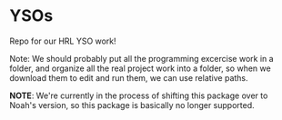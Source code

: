 # YSOs
Repo for our HRL YSO work!

Note: We should probably put all the programming excercise work in a folder, and organize all the real project work into a folder, so when we download them to edit and run them, we can use relative paths. 

**NOTE**: We're currently in the process of shifting this package over to Noah's version, so this package is basically no longer supported. 
